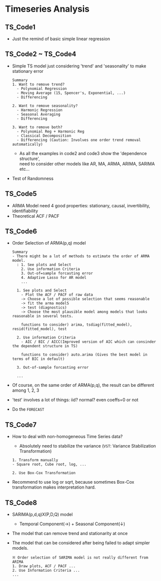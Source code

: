 # Timeseries Analysis  

## TS_Code1  
- Just the remind of basic simple linear regression  

## TS_Code2 ~ TS_Code4  
- Simple TS model just considering 'trend' and 'seasonality' to make stationary error  

  ```  
  Summary  
  1. Want to remove trend?  
    - Polynomial Regression  
    - Moving Average (15, Spencer's, Exponential, ...)  
    - Differencing  
    
  2. Want to remove seasonality?  
    - Harmonic Regression  
    - Seasonal Averaging  
    - Differencing  
    
  3. Want to remove both?  
    - Polynomial Reg + Harmonic Reg  
    - Classical Decomposition  
    - Differencing (Caution: Involves one order trend removal automatically)  
  ```  
  - As all the examples in code2 and code3 show the 'dependence structure',  
    need to consider other models like AR, MA, ARMA, ARIMA, SARIMA etc...  
    
- Test of Randomness  

## TS_Code5  
- ARMA Model need 4 good properties: stationary, causal, invertibility, identifiability  
- Theoretical ACF / PACF  

## TS_Code6  
- Order Selection of ARMA(p,q) model  

  ```  
  Summary  
  - There might be a lot of methods to estimate the order of ARMA model.  
    : 1. See plots and Select
      2. Use information Criteria
      3. Out-of=sample forcasting error 
      4. Adaptive Lasso for AR model  
      ...  
      
    1. See plots and Select
      - Plot the ACF / PACF of raw data  
      -> Choose a lot of possible selection that seems reasonable  
      -> fit the arma modelS  
      -> test (diagnostics)
      -> Choose the most plausible model among models that looks reasonable in several tests. 
      
      functions to consider) arima, tsdiag(fitted_model), resid(fitted_model), test
      
    2. Use information Criteria  
      - AIC / BIC / AICC(Improved version of AIC which can consinder the dependent structure in TS)  
      
      functions to consider) auto.arima (Gives the best model in terms of BIC in default)
      
    3. Out-of-sample forcasting error   
   
    ...  
    ```  
- Of course, on the same order of ARMA(p,q), the result can be different among 1, 2, 3  
 
- 'test' involves a lot of things: iid? normal? even coeffs=0 or not  
- Do the `FORECAST`  

## TS_Code7  
- How to deal with non-homogeneous Time Series data?  
  - Absolutely need to stabilize the variance (`VST`: Variance Stabilization Transformation)  
  
  ```  
  1. Transform manually  
  - Square root, Cube root, log, ...
  
  2. Use Box-Cox Transformation  
  ```  
  
- Recommend to use log or sqrt, because sometimes Box-Cox transformation makes interpretation hard.  

## TS_Code8  
- SARIMA(p,d,q)X(P,D,Q) model  
  - Temporal Component(→) + Seasonal Component(↓)  

- The model that can remove trend and stationarity at once  
- The model that can be considered after being failed to adapt simpler models.  

  ```  
  ※ Order selection of SARIMA model is not really different from ARIMA  
  1. Draw plots, ACF / PACF ...  
  2. Use Information Criteria ...  
  ...  
  ```  
  
  

